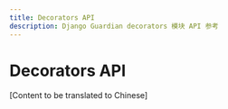 ```yaml
---
title: Decorators API
description: Django Guardian decorators 模块 API 参考
---
```


# Decorators API

[Content to be translated to Chinese]

<!-- This page content will be translated from the main English api/decorators.md -->
